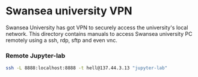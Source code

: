 # Swansea university VPN

Swansea University has got VPN to securely access the university's local network. This directory contains manuals to access Swansea university PC remotely using a ssh, rdp, sftp and even vnc.

### Remote Jupyter-lab

```sh
ssh -L 8888:localhost:8888 -t hell@137.44.3.13 "jupyter-lab"
```
